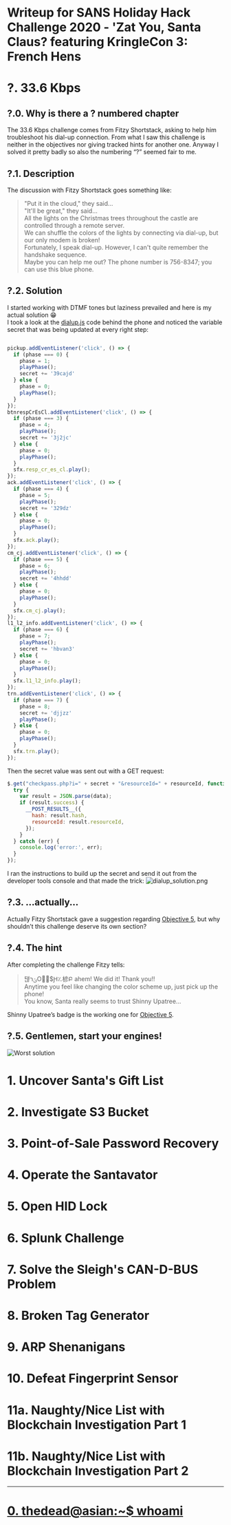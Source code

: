 # Writeup for SANS Holiday Hack Challenge 2020 - 'Zat You, Santa Claus? featuring KringleCon 3: French Hens
# ?. 33.6 Kbps
## ?.0. Why is there a ? numbered chapter
The 33.6 Kbps challenge comes from Fitzy Shortstack, asking to help him troubleshoot his dial-up connection. From what I saw this challenge is neither in the objectives nor giving tracked hints for another one. Anyway I solved it pretty badly so also the numbering “?” seemed fair to me.
## ?.1. Description
The discussion with Fitzy Shortstack goes something like:  
> "Put it in the cloud," they said...  
> "It'll be great," they said...  
> All the lights on the Christmas trees throughout the castle are controlled through a remote server.  
> We can shuffle the colors of the lights by connecting via dial-up, but our only modem is broken!  
> Fortunately, I speak dial-up. However, I can't quite remember the handshake sequence.  
> Maybe you can help me out? The phone number is 756-8347; you can use this blue phone.
## ?.2. Solution
I started working with DTMF tones but laziness prevailed and here is my actual solution 😁  
I took a look at the [dialup.js](dialup.js) code behind the phone and noticed the variable secret that was being updated at every right step:
```javascript

pickup.addEventListener('click', () => {
  if (phase === 0) {
    phase = 1;
    playPhase();
    secret += '39cajd'
  } else {
    phase = 0;
    playPhase();
  }
});
btnrespCrEsCl.addEventListener('click', () => {
  if (phase === 3) {
    phase = 4;
    playPhase();
    secret += '3j2jc'
  } else {
    phase = 0;
    playPhase();
  }
  sfx.resp_cr_es_cl.play();
});
ack.addEventListener('click', () => {
  if (phase === 4) {
    phase = 5;
    playPhase();
    secret += '329dz'
  } else {
    phase = 0;
    playPhase();
  }
  sfx.ack.play();
});
cm_cj.addEventListener('click', () => {
  if (phase === 5) {
    phase = 6;
    playPhase();
    secret += '4hhdd'
  } else {
    phase = 0;
    playPhase();
  }
  sfx.cm_cj.play();
});
l1_l2_info.addEventListener('click', () => {
  if (phase === 6) {
    phase = 7;
    playPhase();
    secret += 'hbvan3'
  } else {
    phase = 0;
    playPhase();
  }
  sfx.l1_l2_info.play();
});
trn.addEventListener('click', () => {
  if (phase === 7) {
    phase = 8;
    secret += 'djjzz'
    playPhase();
  } else {
    phase = 0;
    playPhase();
  }
  sfx.trn.play();
});
```
Then the secret value was sent out with a GET request:
```javascript
$.get("checkpass.php?i=" + secret + "&resourceId=" + resourceId, function( data ) {
  try {
    var result = JSON.parse(data);
    if (result.success) {
      __POST_RESULTS__({
        hash: result.hash,
        resourceId: result.resourceId,
      });
    }
  } catch (err) {
    console.log('error:', err);
  }
});
```
I ran the instructions to build up the secret and send it out from the developer tools console and that made the trick:
![dialup_solution.png](dialup_solution.png)
## ?.3. ...actually...
Actually Fitzy Shortstack gave a suggestion regarding [Objective 5](TO_LINK), but why shouldn’t this challenge deserve its own section?

## ?.4. The hint
After completing the challenge Fitzy tells:  
>탢ݵרOُ񆨶$Ԩ؉楌Բ ahem! We did it! Thank you!!  
> Anytime you feel like changing the color scheme up, just pick up the phone!  
> You know, Santa really seems to trust Shinny Upatree…  

Shinny Upatree’s badge is the working one for [Objective 5](TO_LINK).
## ?.5. Gentlemen, start your engines!
![Worst solution](worst_solution.jpeg)

# 1. Uncover Santa's Gift List
# 2. Investigate S3 Bucket
# 3. Point-of-Sale Password Recovery
# 4. Operate the Santavator
# 5. Open HID Lock
# 6. Splunk Challenge
# 7. Solve the Sleigh's CAN-D-BUS Problem
# 8. Broken Tag Generator
# 9. ARP Shenanigans
# 10. Defeat Fingerprint Sensor
# 11a. Naughty/Nice List with Blockchain Investigation Part 1
# 11b. Naughty/Nice List with Blockchain Investigation Part 2
---
# [0. thedead@asian:~$ whoami](../README.md)